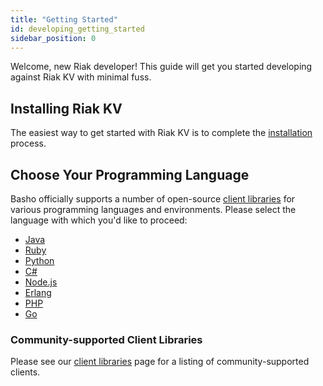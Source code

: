 ```yaml
---
title: "Getting Started"
id: developing_getting_started
sidebar_position: 0
---
```


[install index]: ../../setup/installing/index.md

[dev client libraries]: ../../developing/client-libraries.md

Welcome, new Riak developer! This guide will get you started developing
against Riak KV with minimal fuss.

## Installing Riak KV

The easiest way to get started with Riak KV is to complete the
[installation][install index] process.

## Choose Your Programming Language

Basho officially supports a number of open-source [client libraries][dev client libraries]
for various programming languages and environments. Please select the
language with which you'd like to proceed:

* [Java](java/index.md)
* [Ruby](ruby/index.md)
* [Python](python/index.md)
* [C#](csharp/index.md)
* [Node.js](nodejs/index.md)
* [Erlang](erlang/index.md)
* [PHP](php/index.md)
* [Go](golang/index.md)

### Community-supported Client Libraries

Please see our [client libraries][dev client libraries] page for a listing of
community-supported clients.
